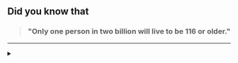 ## Did you know that

<h3>
  <blockquote>
<!--START_SECTION:debris-->                                                                                                                                                                                                                            
"Only one person in two billion will live to be 116 or older."
<!--END_SECTION:debris-->
  </blockquote>
</h3>

-----

<details>
  <summary></summary>

<img src="https://github-readme-stats.vercel.app/api?show_icons=true&hide=issues&username=ekickx"> <img src="https://github-readme-stats.vercel.app/api/top-langs/?layout=compact&username=ekickx">

</details>
